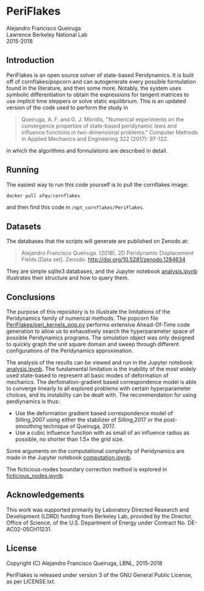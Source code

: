 # PeriFlakes

Alejandro Francisco Queiruga  
Lawrence Berkeley National Lab  
2015-2018

## Introduction

PeriFlakes is an open source solver of state-based Peridynamics.
It is built off of cornflakes/popcorn and can autogenerate every possible
formulation found in the literature, and then some more. Notably, the system
uses symbolic differentiation to obtain the expressions for tangent matrices to
use implicit time steppers or solve static equilibrium. This is an updated
version of the code used to perform the study in

> Queiruga, A. F. and G. J. Moridis, "Numerical experiments on
>  the convergence properties of state-based peridynamic laws and
>  influence functions in two-dimensional problems." Computer
>  Methods in Applied Mechanics and Engineering 322 (2017):
>  97-122.

in which the algorithms and formulations are described in detail.

## Running

The easiest way to run this code yourself is to pull the cornflakes image:
```python
docker pull afqu/cornflakes
```
and then find this code in `/opt_cornflakes/PeriFlakes`.

## Datasets

The databases that the scripts will generate are published on Zenodo
at:

> Alejandro Francisco Queiruga. (2018). 2D Peridynamic Displacement
> Fields [Data set]. Zenodo. http://doi.org/10.5281/zenodo.1284634

They are simple sqlite3 databases, and the Jupyter notebook
[analysis.ipynb](analysis.ipynb) illustrates their structure and how to query
them.

## Conclusions

The purpose of this repository is to illustrate the limitations of the
Peridynamics family of numerical methods.
The popcorn file
[PeriFlakes/peri_kernels_pop.py](PeriFlakes/peri_kernels_pop.py)
performs extensive Ahead-Of-Time code generation to allow us to
exhaustively search the hyperparameter space of possible Peridynamics programs.
The simulation object was only designed to quickly graph the unit square
domain and sweep through different configurations of the Peridynamics
approximation.

The analysis of the results can be viewed and run in the Jupyter
notebook [analysis.ipynb](analysis.ipynb).
The fundamental limitation is the inability of the most widely used state-based
to represent all basic modes of deformation of mechanics.
The derfomation-gradient based correspondence model is able to
converge linearly to all explored problems with certain hyperparameter choices,
and its instability can be  dealt with.
The recommendation for using perdiynamics is thus:

- Use the deformation gradient based correspondence model of Silling,2007 using
either the stabilizer of Silling,2017 or the post-smoothing technique of
Queiruga, 2017.
- Use a cubic influence function with as small of an influence radius as
possible, no shorter than $1.5\times$ the grid size.

Some arguments on the computational complexity of Peridynamics are made in the
Jupyter notebook [computation.ipynb](computation.ipynb).

The ficticious-nodes boundary correction method is explored in
[ficticious_nodes.ipynb](ficticious_nodes.ipynb).

## Acknowledgements

This work was supported primarily by Laboratory Directed Research and
Development (LDRD) funding from Berkeley Lab, provided by the Director, Office
of Science, of the U.S. Department of Energy under Contract No.
DE-AC02-05CH11231.

## License

Copyright (C) Alejandro Francisco Queiruga, LBNL, 2015-2018

PeriFlakes is released under version 3 of the GNU General Public License, as per
LICENSE.txt.

